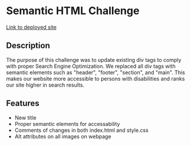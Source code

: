 # Semantic HTML Challenge

[Link to deployed site](https://cameronhack.github.io/SemanticHTMLchallenge/)

## Description

The purpose of this challenge was to update existing div tags to comply with proper Search Engine Optimization. We replaced all div tags with semantic elements such as "header", "footer", "section", and "main". This makes our website more accessible to persons with disabilities and ranks our site higher in search results.

## Features

- New title
- Proper semantic elements for accessability
- Comments of changes in both index.html and style.css
- Alt attributes on all images on webpage